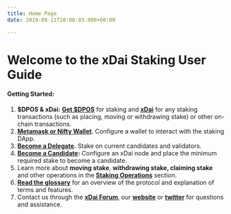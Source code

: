 ```yaml
---
title: Home Page
date: 2019-09-11T20:08:03.000+00:00

---
```

# Welcome to the xDai Staking User Guide

#### Getting Started:

1. **$DPOS & xDai:** [**Get $DPOS**](/quickstart/get-dpos/) for staking and [**xDai**](/quickstart/get-xdai/) for any staking transactions (such as placing, moving or withdrawing stake) or other on-chain transactions.
2.  [**Metamask or Nifty Wallet**](/quickstart/metamask-nifty-web3-wallet-setup). Configure a wallet to interact with the staking DApp. 
3. [**Become a Delegate**](/quickstart/become-a-candidate-validator/)**.** Stake on current candidates and validators.
4. [**Become a Candidate**](/quickstart/become-a-delegator/)**:** Configure an xDai node and place the minimum required stake to become a candidate.
5. Learn more about **moving stake**, **withdrawing stake, claiming stake** and other operations in the [**Staking Operations**](/staking-operations/) section.
6. [**Read the glossary**](staking-terminology-glossary/) for an overview of the protocol and explanation of terms and features.
7. Contact us through the [**xDai Forum**](https://forum.poa.network/c/xdai-chain), our [**website**](https://xdaichain.com/xdai) or [**twitter**](https://twitter.com/xdaichain) for questions and assistance.